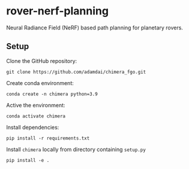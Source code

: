 # rover-nerf-planning

Neural Radiance Field (NeRF) based path planning for planetary rovers.

## Setup

Clone the GitHub repository:

    git clone https://github.com/adamdai/chimera_fgo.git

Create conda environment:

    conda create -n chimera python=3.9

Active the environment:
   
    conda activate chimera
    
Install dependencies:

    pip install -r requirements.txt
   
Install `chimera` locally from directory containing `setup.py`
   
    pip install -e .
